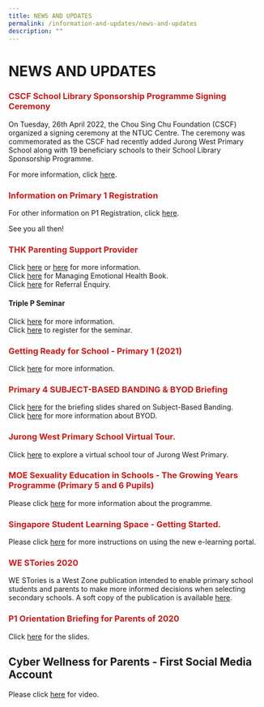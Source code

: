 ```yaml
---
title: NEWS AND UPDATES
permalink: /information-and-updates/news-and-updates
description: ""
---
```

# NEWS AND UPDATES

### <span style = "color: #c81b1b"> <b>CSCF School Library Sponsorship Programme Signing Ceremony</b></span>

On Tuesday, 26th April 2022, the Chou Sing Chu Foundation (CSCF) organized a signing ceremony at the NTUC Centre. The ceremony was commemorated as the CSCF had recently added Jurong West Primary School along with 19 beneficiary schools to their School Library Sponsorship Programme. 

For more information, click [here](https://www.straitstimes.com/singapore/parenting-education/70-primary-schools-now-part-of-library-sponsorship-programme-to-help-students-master-mother-tongue?fbclid=IwAR1LCtKBtEPcZBSqO_pbG7B_o_nkzrWqp38vRSeDHIvTD7ZK-BMTsosxWDs).

### <span style = "color: #c81b1b"> <b>Information on Primary 1 Registration</b></span>

For other information on P1 Registration, click [here](https://jurongwestpri-moe-edu-sg-admin.cwp.sg/admission-forms/primary-1-registration).  

See you all then!

### <span style = "color: #c81b1b"> <b>THK Parenting Support Provider</b></span>

Click [here](https://jurongwestpri-moe-edu-sg-admin.cwp.sg/qql/slot/u363/Parents/THK/THK%20PSP_info%20infographics.jpg) or [here](https://jurongwestpri-moe-edu-sg-admin.cwp.sg/qql/slot/u363/Parents/THK/THK%20PSP%20Digital%20Poster.png) for more information.  
Click [here](https://jurongwestpri-moe-edu-sg-admin.cwp.sg/qql/slot/u363/Parents/THK/THK%20Family%20Services%20Division%20-%20Managing%20Emotional%20Health%20Book%20Digital.pdf) for Managing Emotional Health Book.  
Click [here](https://jurongwestpri-moe-edu-sg-admin.cwp.sg/qql/slot/u363/Parents/THK/THK%20PSP_Referral_Enquiry_2021updated%203%20Mar%202021.pdf) for Referral Enquiry.  
  
#### Triple P Seminar

Click [here](https://jurongwestpri-moe-edu-sg-admin.cwp.sg/qql/slot/u363/Parents/THK/Triple%20P%20Primary%20Poster%20Apr-June.pdf) for more information.  
Click [here](https://jurongwestpri-moe-edu-sg-admin.cwp.sg/qql/slot/u363/Parents/THK/Parents%20Letter%20Primary.pdf) to register for the seminar.  

### <span style = "color: #c81b1b"> <b>Getting Ready for School - Primary 1 (2021)</b></span>

Click [here](https://jurongwestpri-moe-edu-sg-admin.cwp.sg/qql/slot/u363/2020%20Information%20Slides%20and%20Guides/Getting%20Ready%20for%20School_P1%20(2021).pdf) for more information.

### <span style = "color: #c81b1b"> <b>Primary 4 SUBJECT-BASED BANDING & BYOD Briefing</b></span>

Click [here](https://jurongwestpri-moe-edu-sg-admin.cwp.sg/qql/slot/u363/2020%20News%20and%20Updates/P4%20SBB%20briefing%202019.pdf) for the briefing slides shared on Subject-Based Banding.  
Click [here](https://jurongwestpri-moe-edu-sg-admin.cwp.sg/qql/slot/u363/2020%20News%20and%20Updates/BYOD%20briefing.pdf) for more information about BYOD.  

### <span style = "color: #c81b1b"> <b>Jurong West Primary School Virtual Tour. </b></span>

Click [here](https://jurongwestpri-moe-edu-sg-admin.cwp.sg/information-and-updates/explore-our-campus) to explore a virtual school tour of Jurong West Primary. 

### <span style = "color: #c81b1b"> <b>MOE Sexuality Education in Schools - The Growing Years Programme (Primary 5 and 6 Pupils)</b></span>

Please click [here](https://jurongwestpri-moe-edu-sg-admin.cwp.sg/qql/slot/u363/2021/Information%20and%20Updates/Info_on_SEd_for_schs_website_Pri_2021JWPS%20Website.pdf) for more information about the programme.

### <span style = "color: #c81b1b"> <b>Singapore Student Learning Space - Getting Started.</b></span>

Please click [here](https://jurongwestpri-moe-edu-sg-admin.cwp.sg/qql/slot/u363/2018%20Information%20Slides%20and%20Guides/4b.%20Student%20Annexes%20(Instructions%20and%20FAQs%20updated%2029%20Mar).pdf) for more instructions on using the new e-learning portal.

### <span style = "color: #c81b1b"> <b>WE STories 2020</b></span>

WE STories is a West Zone publication intended to enable primary school students and parents to make more informed decisions when selecting secondary schools. A soft copy of the publication is available [here](https://jurongwestpri-moe-edu-sg-admin.cwp.sg/qql/slot/u363/2020%20News%20and%20Updates/WE%20STories%202020.pdf).  

### <span style = "color: #c81b1b"> <b>P1 Orientation Briefing for Parents of 2020</b></span>

Click [here](https://jurongwestpri-moe-edu-sg-admin.cwp.sg/qql/slot/u363/P1%20Orientation%20Briefing%20for%20Parents%202020.pdf) for the slides.

Cyber Wellness for Parents - First Social Media Account
-------------------------------------------------------

Please click [here](https://www.youtube.com/watch?v=LJzFWNcFi7A&feature=youtu.be&app=desktop) for video.